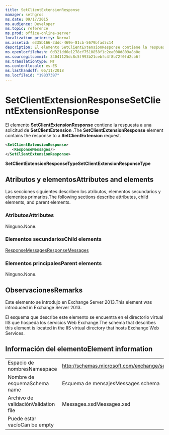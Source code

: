 ```yaml
---
title: SetClientExtensionResponse
manager: sethgros
ms.date: 09/17/2015
ms.audience: Developer
ms.topic: reference
ms.prod: office-online-server
localization_priority: Normal
ms.assetid: e335b166-3ddc-469e-81cb-5679bfad5c14
description: El elemento SetClientExtensionResponse contiene la respuesta a una solicitud de SetClientExtension.
ms.openlocfilehash: 0d321dd6e1278cf7510858f1c2ea008d809a8b0e
ms.sourcegitcommit: 34041125dc8c5f993b21cebfc4f8b72f0fd2cb6f
ms.translationtype: MT
ms.contentlocale: es-ES
ms.lasthandoff: 06/11/2018
ms.locfileid: "19837397"
---
```

# <a name="setclientextensionresponse"></a><span data-ttu-id="c79c1-103">SetClientExtensionResponse</span><span class="sxs-lookup"><span data-stu-id="c79c1-103">SetClientExtensionResponse</span></span>

<span data-ttu-id="c79c1-104">El elemento **SetClientExtensionResponse** contiene la respuesta a una solicitud de **SetClientExtension** .</span><span class="sxs-lookup"><span data-stu-id="c79c1-104">The **SetClientExtensionResponse** element contains the response to a **SetClientExtension** request.</span></span> 
  
```XML
<SetClientExtensionResponse>
   <ResponseMessages/>
</SetClientExtensionResponse>
```

 <span data-ttu-id="c79c1-105">**SetClientExtensionResponseType**</span><span class="sxs-lookup"><span data-stu-id="c79c1-105">**SetClientExtensionResponseType**</span></span>
## <a name="attributes-and-elements"></a><span data-ttu-id="c79c1-106">Atributos y elementos</span><span class="sxs-lookup"><span data-stu-id="c79c1-106">Attributes and elements</span></span>

<span data-ttu-id="c79c1-107">Las secciones siguientes describen los atributos, elementos secundarios y elementos primarios.</span><span class="sxs-lookup"><span data-stu-id="c79c1-107">The following sections describe attributes, child elements, and parent elements.</span></span>
  
### <a name="attributes"></a><span data-ttu-id="c79c1-108">Atributos</span><span class="sxs-lookup"><span data-stu-id="c79c1-108">Attributes</span></span>

<span data-ttu-id="c79c1-109">Ninguno.</span><span class="sxs-lookup"><span data-stu-id="c79c1-109">None.</span></span>
  
### <a name="child-elements"></a><span data-ttu-id="c79c1-110">Elementos secundarios</span><span class="sxs-lookup"><span data-stu-id="c79c1-110">Child elements</span></span>

[<span data-ttu-id="c79c1-111">ResponseMessages</span><span class="sxs-lookup"><span data-stu-id="c79c1-111">ResponseMessages</span></span>](responsemessages.md)
  
### <a name="parent-elements"></a><span data-ttu-id="c79c1-112">Elementos principales</span><span class="sxs-lookup"><span data-stu-id="c79c1-112">Parent elements</span></span>

<span data-ttu-id="c79c1-113">Ninguno.</span><span class="sxs-lookup"><span data-stu-id="c79c1-113">None.</span></span>
  
## <a name="remarks"></a><span data-ttu-id="c79c1-114">Observaciones</span><span class="sxs-lookup"><span data-stu-id="c79c1-114">Remarks</span></span>

<span data-ttu-id="c79c1-115">Este elemento se introdujo en Exchange Server 2013.</span><span class="sxs-lookup"><span data-stu-id="c79c1-115">This element was introduced in Exchange Server 2013.</span></span>
  
<span data-ttu-id="c79c1-116">El esquema que describe este elemento se encuentra en el directorio virtual IIS que hospeda los servicios Web Exchange.</span><span class="sxs-lookup"><span data-stu-id="c79c1-116">The schema that describes this element is located in the IIS virtual directory that hosts Exchange Web Services.</span></span>
  
## <a name="element-information"></a><span data-ttu-id="c79c1-117">Información del elemento</span><span class="sxs-lookup"><span data-stu-id="c79c1-117">Element information</span></span>

|||
|:-----|:-----|
|<span data-ttu-id="c79c1-118">Espacio de nombres</span><span class="sxs-lookup"><span data-stu-id="c79c1-118">Namespace</span></span>  <br/> |http://schemas.microsoft.com/exchange/services/2006/messages  <br/> |
|<span data-ttu-id="c79c1-119">Nombre de esquema</span><span class="sxs-lookup"><span data-stu-id="c79c1-119">Schema name</span></span>  <br/> |<span data-ttu-id="c79c1-120">Esquema de mensajes</span><span class="sxs-lookup"><span data-stu-id="c79c1-120">Messages schema</span></span>  <br/> |
|<span data-ttu-id="c79c1-121">Archivo de validación</span><span class="sxs-lookup"><span data-stu-id="c79c1-121">Validation file</span></span>  <br/> |<span data-ttu-id="c79c1-122">Messages.xsd</span><span class="sxs-lookup"><span data-stu-id="c79c1-122">Messages.xsd</span></span>  <br/> |
|<span data-ttu-id="c79c1-123">Puede estar vacío</span><span class="sxs-lookup"><span data-stu-id="c79c1-123">Can be empty</span></span>  <br/> ||
   

